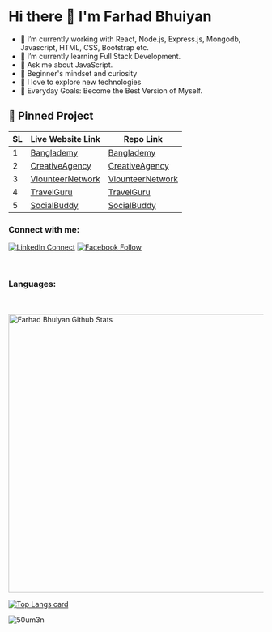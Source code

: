 # Hi there 👋 I'm Farhad Bhuiyan

- 🔭 I’m currently working with React, Node.js, Express.js, Mongodb, Javascript, HTML, CSS, Bootstrap etc.
- 🌱 I’m currently learning Full Stack Development.
- 💬 Ask me about JavaScript.
- 👯 Beginner's mindset and curiosity
- 🌟 I love to explore new technologies
- 🥅 Everyday Goals: Become the Best Version of Myself.


## 📌 Pinned Project

| SL | Live Website Link | Repo Link |
| --- | --- | --- |
| 1 | [Banglademy](https://banglademy.netlify.app/) | [Banglademy](https://github.com/farhadbhuiyan/bangla-demy) |
| 2 | [CreativeAgency](https://creative-agency-3de3b.firebaseapp.com/) | [CreativeAgency](https://github.com/farhadbhuiyan/creative-agency-client) |
| 3 | [VlounteerNetwork](https://volunteer-networkbd.firebaseapp.com/) | [VlounteerNetwork](https://github.com/farhadbhuiyan/vlounteer-network-client) |
| 4 | [TravelGuru](https://travelgurubd.netlify.app/) | [TravelGuru](https://github.com/farhadbhuiyan/travel-guru) |
| 5 | [SocialBuddy](https://socialbuddybd.netlify.app/) | [SocialBuddy](https://github.com/farhadbhuiyan/social-buddy) |




### Connect with me:

[![LinkedIn Connect](https://img.shields.io/badge/%20-Connect-black?color=14171A&labelColor=212121&logo=linkedin&logoColor=ffffff)](https://www.linkedin.com/in/farhadbhuiyan)   [![Facebook Follow](https://img.shields.io/badge/%20-Follow-black?color=14171A&labelColor=1976d2&logo=facebook&logoColor=ffffff)](https://www.facebook.com/official.farhad.bhuiyan/) 

<br />

### Languages:



<br />
<br />

<img width="550" alt="Farhad Bhuiyan Github Stats"  src="https://github-readme-stats.vercel.app/api?username=farhadbhuiyan&show_icons=true"/>

[![Top Langs card](https://github-readme-stats.vercel.app/api/top-langs/?username=farhadbhuiyan&card_width=550)](https://github.com/farhadbhuiyan/farhadbhuiyan)


[linkedin]: https://www.linkedin.com/in/farhadbhuiyan
<p align="left"> <img src="https://komarev.com/ghpvc/?username=farhadbhuiyan&color=brightgreen" alt="50um3n" /> </p>
